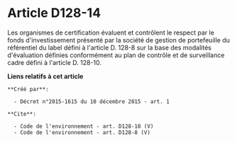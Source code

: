 # Article D128-14

Les organismes de certification évaluent et contrôlent le respect par le fonds d'investissement présenté par la société de
gestion de portefeuille du référentiel du label défini à l'article D. 128-8 sur la base des modalités d'évaluation définies
conformément au plan de contrôle et de surveillance cadre défini à l'article D. 128-10.

**Liens relatifs à cet article**

	**Créé par**:

	  - Décret n°2015-1615 du 10 décembre 2015 - art. 1

	**Cite**:

	  - Code de l'environnement - art. D128-10 (V)
	  - Code de l'environnement - art. D128-8 (V)
